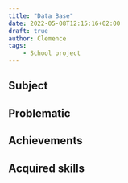 ```yaml
---
title: "Data Base"
date: 2022-05-08T12:15:16+02:00
draft: true
author: Clemence
tags:
	- School project
---
```


## Subject

## Problematic

## Achievements

## Acquired skills